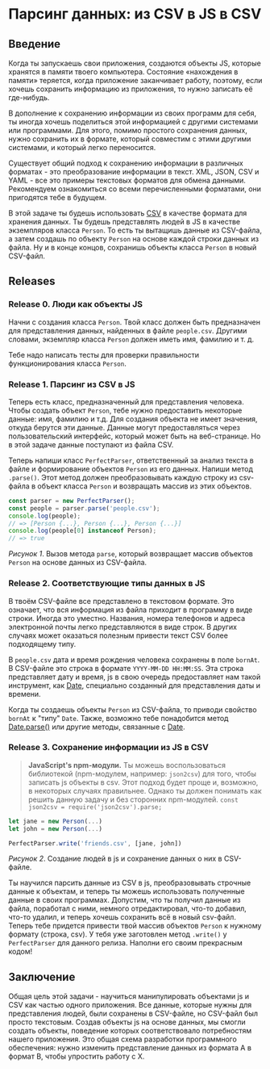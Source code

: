 # Парсинг данных: из CSV в JS в CSV

## Введение

Когда ты запускаешь свои приложения, создаются объекты JS, которые хранятся в памяти твоего компьютера. Состояние «нахождения в памяти» теряется, когда приложение заканчивает работу, поэтому, если хочешь сохранить информацию из приложения, то нужно записать её где-нибудь.

В дополнение к сохранению информации из своих программ для себя, ты иногда хочешь поделиться этой информацией с другими системами или программами. Для этого, помимо простого сохранения данных, нужно сохранить их в формате, который совместим с этими другими системами, и который легко переносится.

Существует общий подход к сохранению информации в различных форматах - это преобразование информации в текст. XML, JSON, CSV и YAML - все это примеры текстовых форматов для обмена данными. Рекомендуем ознакомиться со всеми перечисленными форматами, они пригодятся тебе в будущем.

В этой задаче ты будешь использовать [CSV][wikipedia csv] в качестве формата для хранения данных. Ты будешь представлять людей в JS в качестве экземпляров класса `Person`. То есть ты вытащишь данные из CSV-файла, а затем создашь по объекту `Person`  на основе каждой строки данных из файла. Ну и в конце концов, сохранишь объекты класса `Person` в новый CSV-файл.


## Releases
### Release 0. Люди как объекты JS
Начни с создания класса `Person`. Твой класс должен быть предназначен для представления данных, найденных в файле `people.csv`. Другими словами, экземпляр класса `Person` должен иметь имя, фамилию и т. д.

Тебе надо написать тесты для проверки правильности функционирования класса `Person`.


### Release 1. Парсинг из CSV в JS

Теперь есть класс, предназначенный для представления человека. Чтобы создать объект `Person`, тебе нужно предоставить некоторые данные: имя, фамилию и т.д. Для создания объекта не имеет значения, откуда берутся эти данные. Данные могут предоставляться через пользовательский интерфейс, который может быть на веб-странице. Но в этой задаче данные поступают из файла CSV.

Теперь напиши класс `PerfectParser`, ответственный за анализ текста в файле и формирование объектов `Person` из его данных. Напиши метод `.parse()`. Этот метод должен преобразовывать каждую строку из csv-файла в объект класса `Person`  и возвращать массив из этих объектов.

```js
const parser = new PerfectParser();
const people = parser.parse('people.csv');
console.log(people);
// => [Person {...}, Person {...}, Person {...}]
console.log(people[0] instanceof Person);
// => true

```
*Рисунок 1*. Вызов метода `parse`, который возвращает массив объектов `Person` на основе данных из CSV-файла.


### Release 2. Соответствующие типы данных в JS
В твоём CSV-файле все представлено в текстовом формате. Это означает, что вся информация из файла приходит в программу в виде строки. Иногда это уместно. Названия, номера телефонов и адреса электронной почты легко представляются в виде строк. В других случаях может оказаться полезным привести текст CSV более подходящему типу.

В `people.csv` дата и время рождения человека сохранены в поле `bornAt`. В CSV-файле это строка в формате `YYYY-MM-DD HH:MM:SS`. Эта строка представляет дату и время, js в свою очередь предоставляет нам такой инструмент, как [Date][], специально созданный для представления даты и времени.

Когда ты создаешь объекты `Person`  из CSV-файла, то приводи свойство `bornAt` к "типу" `Date`. Также, возможно тебе понадобится метод [Date.parse()][] или другие методы, связанные с [Date][].


### Release 3. Сохранение информации из JS в CSV

>**JavaScript's npm-модули.**
Ты можешь воспользоваться библиотекой (npm-модулем, например: `json2csv`) для того, чтобы записать js объекты в csv. Этот подход будет проще и, возможно, в некоторых случаях правильнее. Однако ты должен понимать как решить данную задачу и без сторонних npm-модулей. `const json2csv = require('json2csv').parse;`


```js
let jane = new Person(...)
let john = new Person(...)

PerfectParser.write('friends.csv', [jane, john])
```

*Рисунок 2*. Создание людей в js и сохранение данных о них в CSV-файле.

Ты научился парсить данные из CSV в js, преобразовывать строчные данные к объектам, и теперь ты можешь использовать полученные данные в своих программах. Допустим, что ты получил данные из файла, поработал с ними, немного отредактировал, что-то добавил, что-то удалил, и теперь хочешь сохранить всё в новый csv-файл. Теперь тебе придется привести твой массив объектов `Person` к нужному формату (строка, csv). У тебя уже заготовлен метод `.write()` у `PerfectParser` для данного релиза. Наполни его своим прекрасным кодом!

## Заключение
Общая цель этой задачи - научиться манипулировать объектами js и CSV как частью одного приложения. Все данные, которые нужны для представления людей, были сохранены в CSV-файле, но CSV-файл был просто текстовым. Создав объекты js на основе данных, мы смогли создать объекты, поведение которых соответствовало потребностям нашего приложения. Это общая схема разработки программного обеспечения: нужно изменить представление данных из формата A в формат B, чтобы упростить работу с X.

[Date]: https://developer.mozilla.org/ru/docs/Web/JavaScript/Reference/Global_Objects/Date
[Date.parse()]: https://developer.mozilla.org/ru/docs/Web/JavaScript/Reference/Global_Objects/Date/parse
[wikipedia csv]: https://en.wikipedia.org/wiki/Comma-separated_values
[wikipedia lazy initialization]: https://en.wikipedia.org/wiki/Lazy_initialization
[wikipedia memoization]: https://en.wikipedia.org/wiki/Memoization
